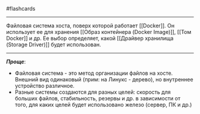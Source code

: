 #flashcards
***
Файловая система хоста, поверх которой работает [[Docker]]. Он использует ее для хранения [[Образ контейнера (Docker Image)]], [[Том Docker]] и др.
Ее выбор определяет, какой [[Драйвер хранилища (Storage Driver)]] будет использован.
***
***Проще***:
- Файловая система - это метод организации файлов на хосте. Внешний вид одинаковый (прим: на Линукс - дерево), но внутреннее устройство различное.
- Разные системы создаются для разных целей: скорость для больших файлов, стабильность, резервы и др. в зависимости от того, для каких целей будет использовано железо (сервер, ПК и др.)
<!--SR:!2025-10-24,5,230-->